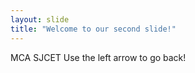 ```yaml
---
layout: slide
title: "Welcome to our second slide!"
---
```

MCA SJCET
Use the left arrow to go back!
